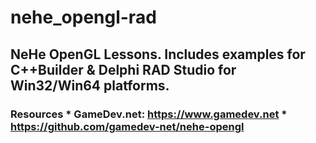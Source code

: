 # nehe_opengl-rad
## NeHe OpenGL Lessons.  Includes examples for C++Builder &amp; Delphi RAD Studio for Win32/Win64 platforms.  
### Resources  * GameDev.net: https://www.gamedev.net * https://github.com/gamedev-net/nehe-opengl
